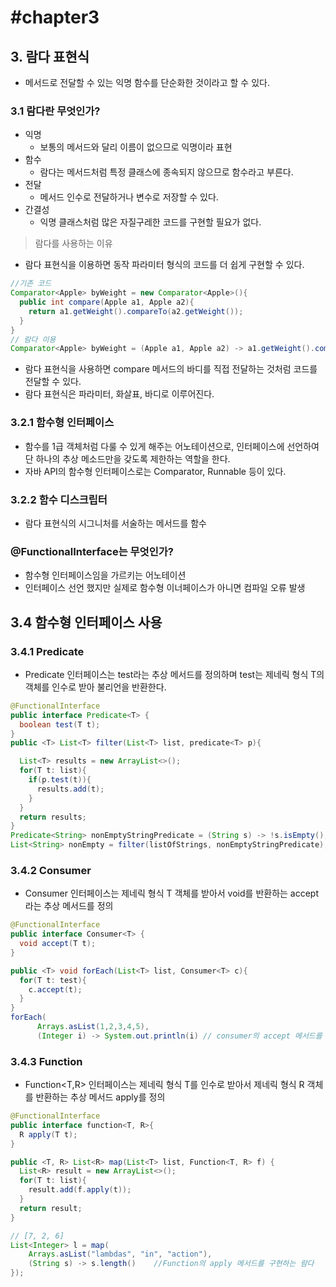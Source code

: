 # #chapter3

## 3. 람다 표현식
- 메서드로 전달할 수 있는 익명 함수를 단순화한 것이라고 할 수 있다.

### 3.1 람다란 무엇인가?
- 익명
  - 보통의 메서드와 달리 이름이 없으므로 익명이라 표현
- 함수
  - 람다는 메서드처럼 특정 클래스에 종속되지 않으므로 함수라고 부른다. 
- 전달
  - 메서드 인수로 전달하거나 변수로 저장할 수 있다.
- 간결성
  - 익명 클래스처럼 많은 자질구레한 코드를 구현할 필요가 없다.
  
> 람다를 사용하는 이유
- 람다 표현식을 이용하면 동작 파라미터 형식의 코드를 더 쉽게 구현할 수 있다.

```java
//기존 코드
Comparator<Apple> byWeight = new Comparator<Apple>(){
  public int compare(Apple a1, Apple a2){
    return a1.getWeight().compareTo(a2.getWeight());  
  }
}
// 람다 이용
Comparator<Apple> byWeight = (Apple a1, Apple a2) -> a1.getWeight().compareTo(a2.getWeight());
```
- 람다 표현식을 사용하면 compare 메서드의 바디를 직접 전달하는 것처럼 코드를 전달할 수 있다.
- 람다 표현식은 파라미터, 화살표, 바디로 이루어진다.

### 3.2.1 함수형 인터페이스
- 함수를 1급 객체처럼 다룰 수 있게 해주는 어노테이션으로, 인터페이스에 선언하여 단 하나의 추상 메소드만을 갖도록 제한하는 역할을 한다.
- 자바 API의 함수형 인터페이스로는 Comparator, Runnable 등이 있다.

### 3.2.2 함수 디스크립터
- 람다 표현식의 시그니처를 서술하는 메서드를 함수

### @FunctionalInterface는 무엇인가?
- 함수형 인터페이스임을 가르키는 어노테이션
- 인터페이스 선언 했지만 실제로 함수형 이너페이스가 아니면 컴파일 오류 발생 

## 3.4 함수형 인터페이스 사용
### 3.4.1 Predicate
- Predicate<T> 인터페이스는 test라는 추상 메서드를 정의하며 test는 제네릭 형식 T의
  객체를 인수로 받아 불리언을 반환한다.
```java
@FunctionalInterface
public interface Predicate<T> {
  boolean test(T t);
}
public <T> List<T> filter(List<T> list, predicate<T> p){

  List<T> results = new ArrayList<>();
  for(T t: list){
    if(p.test(t)){
	  results.add(t);
	}
  }
  return results;
}
Predicate<String> nonEmptyStringPredicate = (String s) -> !s.isEmpty();
List<String> nonEmpty = filter(listOfStrings, nonEmptyStringPredicate);
```

### 3.4.2 Consumer
- Consumer<T> 인터페이스는 제네릭 형식 T 객체를 받아서 void를 반환하는 accept라는 추상 메서드를 정의
```java
@FunctionalInterface
public interface Consumer<T> {
  void accept(T t);
}

public <T> void forEach(List<T> list, Consumer<T> c){
  for(T t: test){
    c.accept(t);
  }
}
forEach(
      Arrays.asList(1,2,3,4,5),
	  (Integer i) -> System.out.println(i) // consumer의 accept 메서드를 구현하는 람다
```

### 3.4.3 Function
- Function<T,R> 인터페이스는 제네릭 형식 T를 인수로 받아서 제네릭 형식 R 객체를
  반환하는 추상 메서드 apply를 정의
```java
@FunctionalInterface
public interface function<T, R>{
  R apply(T t);
}

public <T, R> List<R> map(List<T> list, Function<T, R> f) {
  List<R> result = new ArrayList<>();
  for(T t: list){
    result.add(f.apply(t));
  }
  return result;
}

// [7, 2, 6]
List<Integer> l = map(
    Arrays.asList("lambdas", "in", "action"),
	(String s) -> s.length() 	//Function의 apply 메서드를 구현하는 람다
});
```

